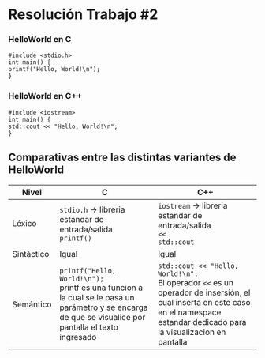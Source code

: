 # Resolución Trabajo #2

### HelloWorld en C

    #include <stdio.h>
    int main() {
    printf("Hello, World!\n");
    }

### HelloWorld en C++

    #include <iostream>
    int main() {
    std::cout << "Hello, World!\n";
    }

## Comparativas entre las distintas variantes de HelloWorld

| Nivel | C | C++ |
| - | - | - |
| Léxico | `stdio.h` -> libreria estandar de entrada/salida<br>`printf()`</br> | `iostream` -> libreria estandar de entrada/salida<br>`<<`<br>`std::cout`</br> |
| Sintáctico | Igual | Igual |
| Semántico | `printf("Hello, World!\n");` <br>printf es una funcion a la cual se le pasa un parámetro y se encarga de que se visualice por pantalla el texto ingresado</br>| `std::cout << "Hello, World!\n";` <br>El operador `<<` es un operador de insersión, el cual inserta en este caso en el namespace estandar dedicado para la visualizacion en pantalla </br> |
